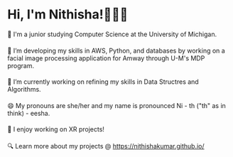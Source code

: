 # Hi, I'm Nithisha!👋👩🏾

🏫 I'm a junior studying Computer Science at the University of Michigan. <br>
#### 
🔭 I’m developing my skills in AWS, Python, and databases by working on a facial image processing application for Amway through U-M's MDP program. <br>
#### 
🌱 I’m currently working on refining my skills in Data Structres and Algorithms. <br>
#### 
😄 My pronouns are she/her and my name is pronounced Ni - th ("th" as in think) - eesha. <br>
#### 
🥽 I enjoy working on XR projects! <br>
#### 
🔍 Learn more about my projects @ https://nithishakumar.github.io/ <br>

